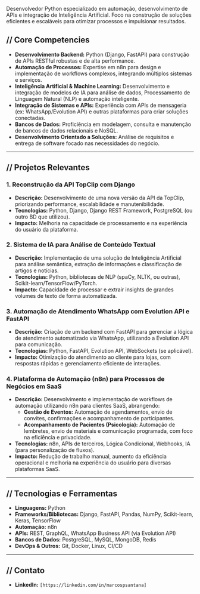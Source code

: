 
Desenvolvedor Python especializado em automação, desenvolvimento de APIs e integração de Inteligência Artificial. Foco na construção de soluções eficientes e escaláveis para otimizar processos e impulsionar resultados.

## // Core Competencies

* **Desenvolvimento Backend:** Python (Django, FastAPI) para construção de APIs RESTful robustas e de alta performance.
* **Automação de Processos:** Expertise em n8n para design e implementação de workflows complexos, integrando múltiplos sistemas e serviços.
* **Inteligência Artificial & Machine Learning:** Desenvolvimento e integração de modelos de IA para análise de dados, Processamento de Linguagem Natural (NLP) e automação inteligente.
* **Integração de Sistemas e APIs:** Experiência com APIs de mensageria (ex: WhatsApp/Evolution API) e outras plataformas para criar soluções conectadas.
* **Bancos de Dados:** Proficiência em modelagem, consulta e manutenção de bancos de dados relacionais e NoSQL.
* **Desenvolvimento Orientado a Soluções:** Análise de requisitos e entrega de software focado nas necessidades do negócio.

---

## // Projetos Relevantes

### 1. Reconstrução da API TopClip com Django
* **Descrição:** Desenvolvimento de uma nova versão da API da TopClip, priorizando performance, escalabilidade e manutenibilidade.
* **Tecnologias:** Python, Django, Django REST Framework, PostgreSQL (ou outro BD que utilizou).
* **Impacto:** Melhoria na capacidade de processamento e na experiência do usuário da plataforma.

### 2. Sistema de IA para Análise de Conteúdo Textual
* **Descrição:** Implementação de uma solução de Inteligência Artificial para análise semântica, extração de informações e classificação de artigos e notícias.
* **Tecnologias:** Python, bibliotecas de NLP (spaCy, NLTK, ou outras), Scikit-learn/TensorFlow/PyTorch.
* **Impacto:** Capacidade de processar e extrair insights de grandes volumes de texto de forma automatizada.

### 3. Automação de Atendimento WhatsApp com Evolution API e FastAPI
* **Descrição:** Criação de um backend com FastAPI para gerenciar a lógica de atendimento automatizado via WhatsApp, utilizando a Evolution API para comunicação.
* **Tecnologias:** Python, FastAPI, Evolution API, WebSockets (se aplicável).
* **Impacto:** Otimização do atendimento ao cliente para lojas, com respostas rápidas e gerenciamento eficiente de interações.

### 4. Plataforma de Automação (n8n) para Processos de Negócios em SaaS
* **Descrição:** Desenvolvimento e implementação de workflows de automação utilizando n8n para clientes SaaS, abrangendo:
    * **Gestão de Eventos:** Automação de agendamentos, envio de convites, confirmações e acompanhamento de participantes.
    * **Acompanhamento de Pacientes (Psicologia):** Automação de lembretes, envio de materiais e comunicação programada, com foco na eficiência e privacidade.
* **Tecnologias:** n8n, APIs de terceiros, Lógica Condicional, Webhooks, IA (para personalização de fluxos).
* **Impacto:** Redução de trabalho manual, aumento da eficiência operacional e melhoria na experiência do usuário para diversas plataformas SaaS.

---

## // Tecnologias e Ferramentas

* **Linguagens:** Python
* **Frameworks/Bibliotecas:** Django, FastAPI, Pandas, NumPy, Scikit-learn, Keras, TensorFlow
* **Automação:** n8n
* **APIs:** REST, GraphQL, WhatsApp Business API (via Evolution API)
* **Bancos de Dados:** PostgreSQL, MySQL, MongoDB, Redis
* **DevOps & Outros:** Git, Docker, Linux, CI/CD

---

## // Contato

* **LinkedIn:** `[https://linkedin.com/in/marcospsantana]`
